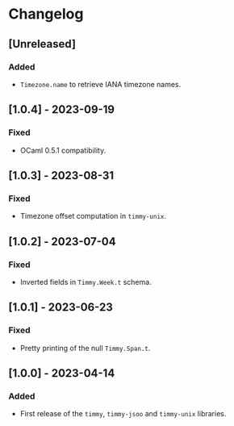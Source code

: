 # Changelog

## [Unreleased]

### Added

- `Timezone.name` to retrieve IANA timezone names.

## [1.0.4] - 2023-09-19

### Fixed

- OCaml 0.5.1 compatibility.

## [1.0.3] - 2023-08-31

### Fixed

- Timezone offset computation in `timmy-unix`.

## [1.0.2] - 2023-07-04

### Fixed

- Inverted fields in `Timmy.Week.t` schema.

## [1.0.1] - 2023-06-23

### Fixed

- Pretty printing of the null `Timmy.Span.t`.

## [1.0.0] - 2023-04-14

### Added

- First release of the `timmy`, `timmy-jsoo` and `timmy-unix` libraries.
